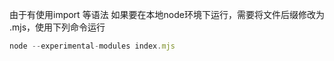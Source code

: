 由于有使用import 等语法
如果要在本地node环境下运行，需要将文件后缀修改为 .mjs，使用下列命令运行
```javascript
node --experimental-modules index.mjs
```